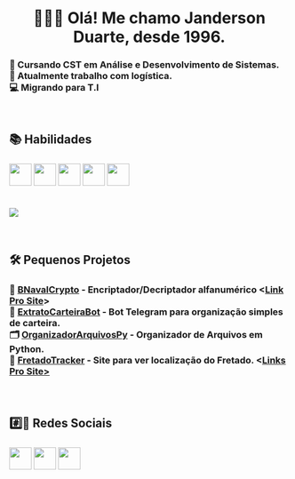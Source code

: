 <h1 align="center">👨🏻‍💻 Olá! Me chamo Janderson Duarte, desde 1996.</h1>
<h3>📖 Cursando CST em Análise e Desenvolvimento de Sistemas. <br>
🧰 Atualmente trabalho com logística. <br>
💻 Migrando para T.I</h3>
<br>
<h2>📚 Habilidades</h2>
<h3>
<img src="https://cdn.jsdelivr.net/gh/devicons/devicon@latest/icons/python/python-original.svg" width="40" height="40"/>
<img src="https://cdn.jsdelivr.net/gh/devicons/devicon@latest/icons/java/java-original.svg" width="40" height="40"/>
<img src="https://cdn.jsdelivr.net/gh/devicons/devicon@latest/icons/html5/html5-original-wordmark.svg" width="40" height="40"/>
<img src="https://cdn.jsdelivr.net/gh/devicons/devicon@latest/icons/css3/css3-original.svg" width="40" height="40" />
<img src="https://cdn.jsdelivr.net/gh/devicons/devicon@latest/icons/javascript/javascript-original.svg" width="40" height="40" />
<br><br>
<p><img src="https://github-readme-stats.vercel.app/api/top-langs?username=jandersonhp&show_icons=true&theme=dark&count_private=true&layout=compact"/></p>
</h3>
<br>
<h2>🛠️ Pequenos Projetos</h2>
<h3>
<!--- 🌐 <a href="https://jandersonhp.github.io/">GitHub Pages</a> - Site Pelo GitHub Pages <<a href="https://github.com/jandersonhp/jandersonhp.github.io">Repositório</a>><br> --->
🔐 <a href="https://github.com/jandersonhp/BNavalCrypto">BNavalCrypto</a> - Encriptador/Decriptador alfanumérico <<a href="https://bnavalcrypto.onrender.com/">Link Pro Site</a>><br>
🤖 <a href="https://github.com/jandersonhp/ExtratoCarteiraBot">ExtratoCarteiraBot</a> - Bot Telegram para organização simples de carteira.<br>
🗂 <a href="https://github.com/jandersonhp/OrganizadorArquivosPy">OrganizadorArquivosPy</a> - Organizador de Arquivos em Python.<br>
🚌 <a href="https://github.com/jandersonhp/fretado-tracker">FretadoTracker</a> - Site para ver localização do Fretado. <<a href="https://jandersonhp.github.io/fretado-tracker/">Links Pro Site></a><br>
<br><br>
<h2>#️⃣🔗 Redes Sociais</h2>
<h3>
<a href="https://www.facebook.com/jyriver/"><img src="https://upload.wikimedia.org/wikipedia/commons/thumb/5/51/Facebook_f_logo_%282019%29.svg/960px-Facebook_f_logo_%282019%29.svg.png" width="40" height"40"></a>
<a href="https://www.linkedin.com/in/jandersonduarteabr/"><img src="https://upload.wikimedia.org/wikipedia/commons/thumb/c/ca/LinkedIn_logo_initials.png/960px-LinkedIn_logo_initials.png" width="40" height"40"></a>
<a href="https://www.instagram.com/jandao1403/"><img src="https://upload.wikimedia.org/wikipedia/commons/a/a5/Instagram_icon.png" width="40" height"40"></a>
</h3>

